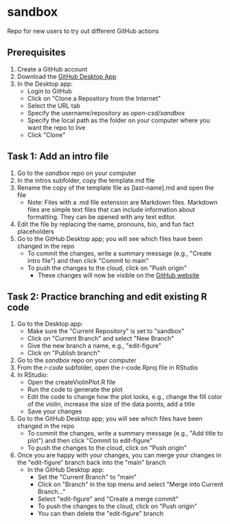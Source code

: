 # sandbox
Repo for new users to try out different GitHub actions

## Prerequisites
1. Create a GitHub account
2. Download the [GitHub Desktop App](https://desktop.github.com/)
3. In the Desktop app:
   - Login to GitHub
   - Click on "Clone a Repository from the Internet"
   - Select the URL tab
   - Specify the username/repository as _open-csd/sandbox_
   - Specify the local path as the folder on your computer where you want the repo to live
   - Click "Clone"
   
## Task 1: Add an intro file
1. Go to the _sandbox_ repo on your computer
2. In the intros subfolder, copy the template.md file
3. Rename the copy of the template file as [last-name].md and open the file
   - Note: Files with a .md file extension are Markdown files. Markdown files are simple text files that can include information about formatting. They can be opened with any text editor.
4. Edit the file by replacing the name, pronouns, bio, and fun fact placeholders
5. Go to the GitHub Desktop app; you will see which files have been changed in the repo
   - To commit the changes, write a summary message (e.g., "Create intro file") and then click "Commit to main"
   - To push the changes to the cloud, click on "Push origin"
      - These changes will now be visible on the [GitHub website](https://github.com/open-csd/sandbox)

## Task 2: Practice branching and edit existing R code
1. Go to the Desktop app:
   - Make sure the "Current Repository" is set to "sandbox"
   - Click on "Current Branch" and select "New Branch"
   - Give the new branch a name, e.g., "edit-figure"
   - Click on "Publish branch" 
3. Go to the _sandbox_ repo on your computer
4. From the _r-code_ subfolder, open the r-code.Rproj file in RStudio
5. In RStudio:
   - Open the createViolinPlot.R file
   - Run the code to generate the plot
   - Edit the code to change how the plot looks, e.g., change the fill color of the violin, increase the size of the data points, add a title
   - Save your changes
6. Go to the GitHub Desktop app; you will see which files have been changed in the repo
   - To commit the changes, write a summary message (e.g., "Add title to plot") and then click "Commit to edit-figure"
   - To push the changes to the cloud, click on "Push origin"
7. Once you are happy with your changes, you can merge your changes in the "edit-figure" branch back into the "main" branch
   - In the GitHub Desktop app:
      - Set the "Current Branch" to "main"
      - Click on "Branch" in the top menu and select "Merge into Current Branch..."
      - Select "edit-figure" and "Create a merge commit"
      - To push the changes to the cloud, click on "Push origin"
      - You can then delete the "edit-figure" branch

